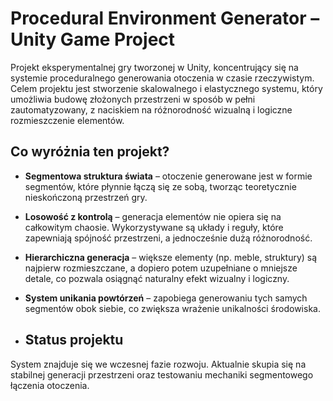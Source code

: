 # Procedural Environment Generator – Unity Game Project

Projekt eksperymentalnej gry tworzonej w Unity, koncentrujący się na systemie proceduralnego generowania otoczenia w czasie rzeczywistym. Celem projektu jest stworzenie skalowalnego i elastycznego systemu, który umożliwia budowę złożonych przestrzeni w sposób w pełni zautomatyzowany, z naciskiem na różnorodność wizualną i logiczne rozmieszczenie elementów.

## Co wyróżnia ten projekt?

- **Segmentowa struktura świata** – otoczenie generowane jest w formie segmentów, które płynnie łączą się ze sobą, tworząc teoretycznie nieskończoną przestrzeń gry.
- **Losowość z kontrolą** – generacja elementów nie opiera się na całkowitym chaosie. Wykorzystywane są układy i reguły, które zapewniają spójność przestrzeni, a jednocześnie dużą różnorodność.
- **Hierarchiczna generacja** – większe elementy (np. meble, struktury) są najpierw rozmieszczane, a dopiero potem uzupełniane o mniejsze detale, co pozwala osiągnąć naturalny efekt wizualny i logiczny.
- **System unikania powtórzeń** – zapobiega generowaniu tych samych segmentów obok siebie, co zwiększa wrażenie unikalności środowiska.

- ## Status projektu

System znajduje się we wczesnej fazie rozwoju. Aktualnie skupia się na stabilnej generacji przestrzeni oraz testowaniu mechaniki segmentowego łączenia otoczenia.
